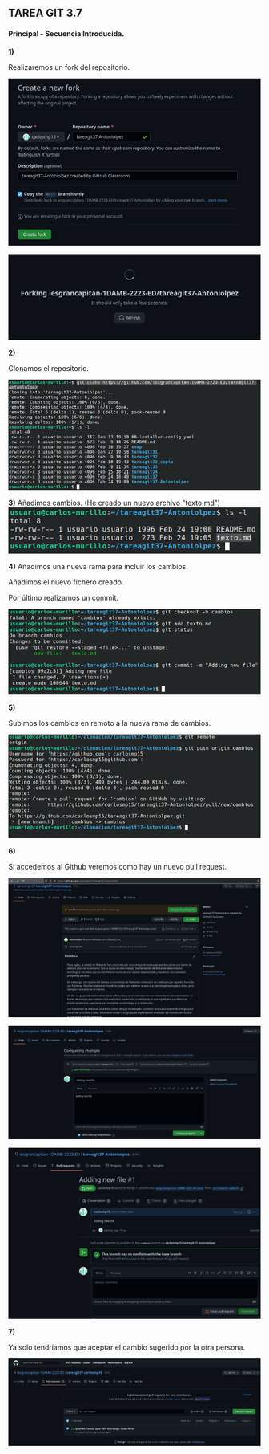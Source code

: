 
## TAREA GIT 3.7


#### Principal - Secuencia Introducida.


**1)**

Realizaremos un fork del repositorio.

![imagen1](imagenes/cap1.png)

![imagen2](imagenes/cap2.png)

**2)**

Clonamos el repositorio.

![imagen3](imagenes/cap3.png)

**3)**
Añadimos cambios. (He creado un nuevo archivo "texto.md")
![imagen4](imagenes/cap4.png)

**4)**
Añadimos una nueva rama para incluir los cambios.

Añadimos el nuevo fichero creado.

Por último realizamos un commit.

![imagen5](imagenes/cap5.png)

**5)**

Subimos los cambios en remoto a la nueva rama de cambios.

![imagen6](imagenes/cap6.png)

**6)**

Si accedemos al Github veremos como hay un nuevo pull request.

![imagen7](imagenes/cap7.png)

![imagen8](imagenes/cap8.png)

![imagen9](imagenes/cap9.png)

**7)**

Ya solo tendríamos que aceptar el cambio sugerido por la otra persona.

![imagen10](imagenes/cap10.png)
